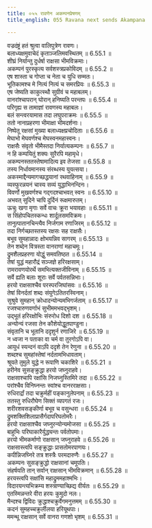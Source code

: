 ```yaml
---
title: ०५५ रावणेन अकम्पनप्रेषणम्
title_english: 055 Ravana next sends Akampana

---
```

<div class="audioEmbed"  caption="श्रीराम-हरिसीताराममूर्ति-घनपाठिभ्यां वचनम्" src="https://archive.org/download/Ramayana-recitation-Sriram-harisItArAmamUrti-Ghanapaati-v2/Kanda_6/Kanda_6_YK-055-Ravana_next_sends_Akampana_0.mp3"></div>

वज्रदंष्ट्रं हतं श्रुत्वा वालिपुत्रेण रावणः।  
बलाध्यक्षमुवाचेदं कृताञ्जलिमवस्थितम् ॥ 6.55.1 ॥   
शीघ्रं निर्यान्तु दुर्धर्षा राक्षसा भीमविक्रमाः।  
अकम्पनं पुरस्कृत्य सर्वशस्त्रप्रकोविदम् ॥ 6.55.2 ॥   
एष शास्ता च गोप्ता च नेता च युधि सम्मतः।  
भूतिकामश्च मे नित्यं नित्यं च समरप्रियः ॥ 6.55.3 ॥   
एष जेष्यति काकुत्स्थौ सुग्रीवं च महाबलम्।  
वानरांश्चापरान् घोरान् हनिष्यति परन्तपः ॥ 6.55.4 ॥   
परिगृह्य स तामाज्ञां रावणस्य महाबलः।  
बलं सन्त्वरयामास तदा लघुपराक्रमः ॥ 6.55.5 ॥   
ततो नानाप्रहरणा भीमाक्षा भीमदर्शनाः।  
निष्पेतू रक्षसां मुख्या बलाध्यक्षप्रचोदिताः ॥ 6.55.6 ॥   
मेघाभो मेघवर्णश्च मेघस्वनमहास्वनः।  
राक्षसैः संवृतो भीमैस्तदा निर्यात्यकम्पनः ॥ 6.55.7 ॥   
न हि कम्पयितुं शक्यः सुरैरपि महामृधे।  
अकम्पनस्ततस्तेषामादित्य इव तेजसा ॥ 6.55.8 ॥   
तस्य निर्धावमानस्य संरब्धस्य युयत्सया।  
अकस्माद्दैन्यमागच्छद्धयानां रथवाहिनाम् ॥ 6.55.9 ॥   
व्यस्फुरन्नयनं चास्य सव्यं युद्धाभिनन्दिनः।  
विवर्णो मुखवर्णश्च गद्गदश्चाभवत् स्वनः ॥ 6.55.10 ॥   
अभवत् सुदिने चापि दुर्दिनं रूक्षमारुतम्।  
ऊचुः खगा मृगाः सर्वे वाचः क्रूरा भयावहाः ॥ 6.55.11 ॥   
स सिंहोपचितस्कन्धः शार्दूलसमविक्रमः।  
तानुत्पातानचिन्त्यैव निर्जगाम रणाजिरम् ॥ 6.55.12 ॥   
तदा निर्गच्छतस्तस्य रक्षसः सह राक्षसैः।  
बभूव सुमहान्नादः क्षोभयन्निव सागरम् ॥ 6.55.13 ॥   
तेन शब्देन वित्रस्ता वानराणां महाचमूः।  
द्रुमशैलप्रहरणा योद्धुं समवतिष्ठत ॥ 6.55.14 ॥   
तेषां युद्धं महारौद्रं सञ्जज्ञे हरिरक्षसाम्।  
रामरावणयोरर्थे समभित्यक्तजीविनाम् ॥ 6.55.15 ॥   
सर्वे ह्यति बलाः शूराः सर्वे पर्वतसन्निभाः।  
हरयो राक्षसाश्चैव परस्परजिघांसवः ॥ 6.55.16 ॥   
तेषां विनर्दतां शब्दः संयुगेऽतितरस्विनाम्।  
सुश्रुवे सुमहान् क्रोधादन्योन्यमभिगर्जताम् ॥ 6.55.17 ॥   
रजश्चारुणवर्णाभं सुभीममभवद्भृशम्।  
उद्भूतं हरिरक्षोभिः संरुरोध दिशो दश ॥ 6.55.18 ॥   
अन्योन्यं रजसा तेन कौशेयोद्धूतपाण्डुना।  
संवृतानि च भूतानि ददृशुर्न रणाजिरे ॥ 6.55.19 ॥   
न ध्वजा न पताका वा चर्म वा तुरगोऽपि वा।  
आयुधं स्यन्दनं वाऽपि ददृशे तेन रेणुना ॥ 6.55.20 ॥   
शब्दश्च सुमहांस्तेषां नर्दतामभिधावताम्।  
श्रूयते तुमुले युद्धे न रूपाणि चकाशिरे ॥ 6.55.21 ॥   
हरीनेव सुसङ्क्रुद्धा हरयो जघ्नुराहवे।  
राक्षसाश्चापि रक्षांसि निजघ्नुस्तिमिरे तदा ॥ 6.55.22 ॥   
परांश्चैव विनिघ्नन्तः स्वांश्च वानरराक्षसाः।  
रुधिरार्द्रां तदा चक्रुर्महीं पङ्कानुलेपनाम् ॥ 6.55.23 ॥   
ततस्तु रुधिरौघेण सिक्तं व्यपगतं रजः।  
शरीरशवसङ्कीर्णा बभूव च वसुन्धरा ॥ 6.55.24 ॥   
द्रुमशक्तिशिलाप्रासैर्गदापरिघतोमरैः।  
हरयो राक्षसाश्चैव जघ्नुरन्योन्यमोजसा ॥ 6.55.25 ॥   
बाहुभिः परिघाकारैर्युद्ध्यन्तः पर्वतोपमाः।  
हरयो भीमकर्माणो राक्षसान् जघ्नुराहवे ॥ 6.55.26 ॥   
राक्षसास्त्वपि सङ्क्रुद्धाः प्रासतोमरपाणयः।  
कपीन्निजघ्निरे तत्र शस्त्रैः परमदारुणैः ॥ 6.55.27 ॥   
अकम्पनः सुसङ्क्रुद्धो राक्षसानां चमूपतिः।  
संहर्षयति तान् सर्वान् राक्षसान् भीमविक्रमान् ॥ 6.55.28 ॥   
हरयस्त्वपि सक्षांसि महाद्रुममहाश्मभिः।  
विदारयन्त्यभिक्रम्य शस्त्राण्याच्छिद्य वीर्यतः ॥ 6.55.29 ॥   
एतस्मिन्नन्तरे वीरा हरयः कुमुदो नलः।  
मैन्दश्च द्विविदः क्रुद्धाश्चक्रुर्वेगमनुत्तमम् ॥ 6.55.30 ॥   
कदनं सुमहच्चक्रुर्लीलया हरियूथपाः।  
ममन्थू राक्षसान् सर्वे वानरा गणशो भृशम् ॥ 6.55.31 ॥   
